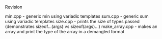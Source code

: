 Revision

min.cpp - generic min using variadic templates
sum.cpp - generic sum using variadic templates
size.cpp - prints the size of types passed (demonstrates sizeof...(args) vs sizeof(args)...)
make_array.cpp - makes an array and print the type of the array in a demangled format
